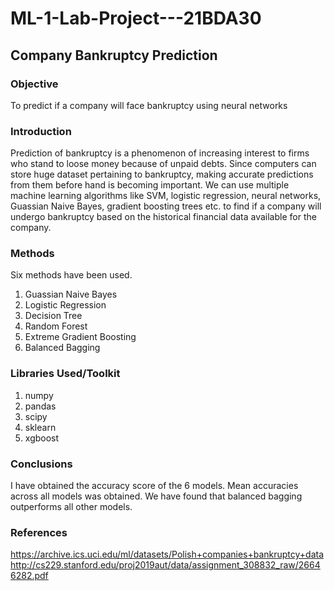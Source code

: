 # ML-1-Lab-Project---21BDA30

## Company Bankruptcy Prediction

### Objective
To predict if a company will face bankruptcy using neural networks

### Introduction
Prediction of bankruptcy is a phenomenon of increasing interest to firms who stand to loose money because of unpaid debts. Since computers can store huge dataset
pertaining to bankruptcy, making accurate predictions from them before hand is becoming important. We can use multiple machine learning algorithms like SVM, logistic regression, neural networks, Guassian Naive Bayes, gradient boosting trees etc. to find if a company will undergo bankruptcy based on the historical financial data available for the company.

### Methods
Six methods have been used. 
1. Guassian Naive Bayes
2. Logistic Regression
3. Decision Tree
4. Random Forest
5. Extreme Gradient Boosting
6. Balanced Bagging

### Libraries Used/Toolkit
1. numpy
2. pandas
3. scipy
4. sklearn
5. xgboost

### Conclusions
I have obtained the accuracy score of the 6 models. Mean accuracies across all models was obtained. We have found that balanced bagging outperforms all other models. 

### References
https://archive.ics.uci.edu/ml/datasets/Polish+companies+bankruptcy+data
http://cs229.stanford.edu/proj2019aut/data/assignment_308832_raw/26646282.pdf
